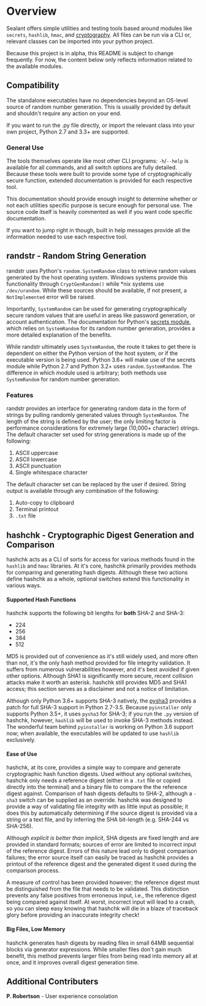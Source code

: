 # Overview
Sealant offers simple utilities and testing tools based around modules like `secrets`, `hashlib`, `hmac`, and [cryptography](https://cryptography.io/en/latest/).  All files can be run via a CLI or, relevant classes can be imported into your python project.

Because this project is in alpha, this README is subject to change frequently. For now, the content below only reflects information related to the available modules.

## Compatibility

The standalone executables have no dependencies beyond an OS-level source of random number generation.  This is usually provided by default and shouldn't require any action on your end.

If you want to run the .py file directly, or import the relevant class into your own project, Python 2.7 and 3.3+ are supported.

### General Use

The tools themselves operate like most other CLI programs:  `-h`/`--help` is available for all commands, and all switch options are fully detailed.  Because these tools were built to provide some type of cryptographically secure function, extended documentation is provided for each respective tool.

This documentation should provide enough insight to determine whether or not each utilities specific purpose is secure enough for personal use.  The source code itself is heavily commented as well if you want code specific documentation.

If you want to jump right in though, built in help messages provide all the information needed to use each respective tool.

## randstr - Random String Generation

randstr uses Python's `random.SystemRandom` class to retrieve random values generated by the host operating system.  Windows systems provide this functionality through `CryptGenRandom()` while *nix systems use `/dev/urandom`.  While these sources should be available, if not present, a `NotImplemented` error will be raised.

Importantly, `SystemRandom` can be used for generating cryptographically secure random values that are useful in areas like password generation, or account authentication. The documentation for Python's [secrets module](https://docs.python.org/3/library/secrets.html), which relies on `SystemRandom` for its random number generation, provides a more detailed explanation of the benefits.

While randstr ultimately uses `SystemRandom`, the route it takes to get there is dependent on either the Python version of the host system, or if the executable version is being used.  Python 3.6+ will make use of the secrets module while Python 2.7 and Python 3.2+ uses `random.SystemRandom`.  The difference in which module used is arbitrary; both methods use `SystemRandom` for random number generation.

### Features

randstr provides an interface for generating random data in the form of strings by pulling randomly generated values through `SystemRandom`.  The length of the string is defined by the user; the only limiting factor is performance considerations for extremely large (10,000+ character) strings.  The default character set used for string generations is made up of the following:

  1. ASCII uppercase
  2. ASCII lowercase
  3. ASCII punctuation
  4. Single whitespace character

The default character set can be replaced by the user if desired.  String output is available through any combination of the following:

  1. Auto-copy to clipboard
  2. Terminal printout
  3. `.txt` file


## hashchk - Cryptographic Digest Generation and Comparison

hashchk acts as a CLI of sorts for access for various methods found in the `hashlib` and `hmac` libraries.  At it's core, hashchk primarily provides methods for comparing and generating hash digests.  Although these two actions define hashchk as a whole, optional switches extend this functionality in various ways.


#### Supported Hash Functions
hashchk supports the following bit lengths for **both** SHA-2 and SHA-3:

  * 224
  * 256
  * 384
  * 512

MD5 is provided out of convenience as it's still widely used, and more often than not, it's the only hash method provided for file integrity validation.  It suffers from numerous vulnerabilities however, and it's best avoided if given other options.  Although SHA1 is significantly more secure, recent collision attacks make it worth an asterisk. hashchk still provides MD5 and SHA1 access; this section serves as a disclaimer and not a notice of limitation.

Although only Python 3.6+ supports SHA-3 natively, the [pysha3](https://github.com/tiran/pysha3) provides a patch for full SHA-3 support in Python 2.7-3.5.  Because `pyinstaller` only supports Python 3.5+, it uses `pysha3` for SHA-3; if you run the `.py` version of hashchk, however, `hashlib` will be used to invoke SHA-3 methods instead.  The wonderful team behind `pyinstaller` is working on Python 3.6 support now; when available, the executables will be updated to use `hashlib` exclusively.


#### Ease of Use
hashchk, at its core, provides a simple way to compare and generate cryptographic hash function digests. Used without any optional switches, hashchk only needs a reference digest (either in a `.txt` file or copied directly into the terminal) and a binary file to compare the the reference digest  against.  Comparison of hash digests defaults to SHA-2, although a `-sha3` switch can be supplied as an override.  hashchk was designed to provide a way of validating file integrity with as little input as possible; it does this by automatically determining if the source digest is provided via a string or a text file, and by inferring the SHA bit-length (e.g. SHA-244 vs SHA-256).

Although *explicit is better than implicit*, SHA digests are fixed length and are provided in standard formats; sources of error are limited to incorrect input of the reference digest.  Errors of this nature lead only to digest comparison failures; the error source itself can easily be traced as hashchk provides a printout of the reference digest and the generated digest it used during the comparison process.

A measure of control has been provided however; the reference digest must be distinguished from the file that needs to be validated.  This distinction prevents any false positives from erroneous input, i.e., the reference digest being compared against itself.  At worst, incorrect input will lead to a crash, so you can sleep easy knowing that hashchk will die in a blaze of traceback glory before providing an inaccurate integrity check!


#### Big Files, Low Memory
hashchk generates hash digests by reading files in small 64MB sequential blocks via generator expressions.  While smaller files don't gain much benefit, this method prevents larger files from being read into memory all at once, and it improves overall digest generation time.


## Additional Contributers

**P. Robertson** - User experience consolation





